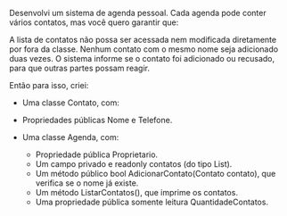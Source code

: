 Desenvolvi um sistema de agenda pessoal. Cada agenda pode conter vários contatos, mas você quero garantir que:

A lista de contatos não possa ser acessada nem modificada diretamente por fora da classe.
Nenhum contato com o mesmo nome seja adicionado duas vezes.
O sistema informe se o contato foi adicionado ou recusado, para que outras partes possam reagir.

Então para isso, criei:

- Uma classe Contato, com:
- Propriedades públicas Nome e Telefone.
  
- Uma classe Agenda, com:
    - Propriedade pública Proprietario.
   -  Um campo privado e readonly contatos (do tipo List<Contato>).
   -  Um método público bool AdicionarContato(Contato contato), que verifica se o nome já existe.
   -  Um método ListarContatos(), que imprime os contatos.
   -  Uma propriedade pública somente leitura QuantidadeContatos.
